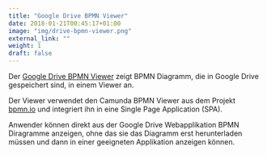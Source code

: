 ```yaml
---
title: "Google Drive BPMN Viewer"
date: 2018-01-21T00:45:17+01:00
image: "img/drive-bpmn-viewer.png"
external_link: ""
weight: 1
draft: false
---
```

Der [Google Drive BPMN Viewer](https://bpmnviewer.cloud57.de) zeigt BPMN Diagramm, die in Google Drive gespeichert sind, in einem Viewer an.

Der Viewer verwendet den Camunda BPMN Viewer aus dem Projekt [bpmn.io](https://bpmn.io) und integriert ihn in eine Single Page Application (SPA).

Anwender können direkt aus der Google Drive Webapplikation BPMN Diragramme anzeigen, ohne das sie das Diagramm erst herunterladen müssen und dann in einer geeigneten Applikation anzeigen können.
